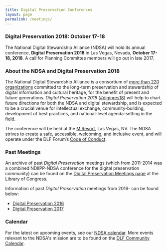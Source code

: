 ```yaml
---
title: Digital Preservation Conferences
layout: page
permalink: /meetings/
---
```


### Digital Preservation 2018: October 17-18

The National Digital Stewardship Alliance (NDSA) will hold its annual conference, **Digital Preservation 2018** in Las Vegas, Nevada, **October 17-18, 2018**. A call for Planning Committee members will go out in late 2017.

### About the NDSA and Digital Preservation 2018

The National Digital Stewardship Alliance is a consortium of [more than 220 organizations](http://ndsa.org/members-list/) committed to the long-term preservation and stewardship of digital information and cultural heritage, for the benefit of present and future generations. _Digital Preservation 2018_ ([#digipres18](https://twitter.com/search?q=%23digipres18&src=typd)) will help to chart future directions for both the NDSA and digital stewardship, and is expected to be a crucial venue for intellectual exchange, community-building, development of best practices, and national-level agenda-setting in the field.

The conference will be held at the [M Resort](http://www.themresort.com/), Las Vegas, NV. The NDSA strives to create a safe, accessible, welcoming, and inclusive event, and will operate under the DLF Forum’s [Code of Conduct](https://www.diglib.org/about/code-of-conduct/).

### Past Meetings

An archive of past *Digital Preservation* meetings (which from 2011-2014 was a combined NDIIPP-NDSA conference for the digital preservation community) can be found on the [Digital Preservation Meetings page](http://www.digitalpreservation.gov/meetings/) at the Library of Congress.

Information of past *Digital Preservation* meetings from 2016- can be found below:
* [Digital Preservation 2016](/digital-preservation-2016)
* [Digital Preservation 2017](/digital-preservation-2017)

### Calendar

For the latest on upcoming events, see our [NDSA calendar](/calendar). More events relevant to the NDSA's mission are to be found on the [DLF Community Calendar](https://www.diglib.org/opportunities/calendar/).
